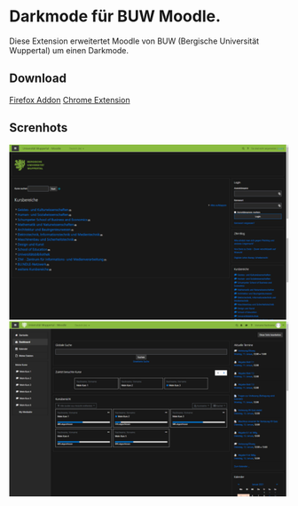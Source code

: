 # Darkmode für BUW Moodle.
Diese Extension erweitertet Moodle von BUW (Bergische Universität Wuppertal) um einen Darkmode.

## Download

[Firefox Addon](https://addons.mozilla.org/de/firefox/addon/darkmode-f%C3%BCr-buw-moodle/)
[Chrome Extension](https://chrome.google.com/webstore/detail/darkmode-f%C3%BCr-buw-moodle/kipahojjgbnhnjjfpamggpealcdaalfp?hl=de)


## Screnhots
![screenshot 1](screenshots/screenshot_1.png)
![screenshot 2](screenshots/screenshot_2.png)